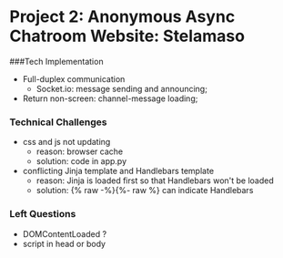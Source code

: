 # Project 2: Anonymous Async Chatroom Website: Stelamaso

###Tech Implementation
- Full-duplex communication
    - Socket.io: message sending and announcing; 
- Return non-screen: channel-message loading;

### Technical Challenges
- css and js not updating
    - reason: browser cache
    - solution: code in app.py
- conflicting Jinja template and Handlebars template
    - reason: Jinja is loaded first so that Handlebars won't be loaded
    - solution: {% raw -%}{%- raw %} can indicate Handlebars

### Left Questions
- DOMContentLoaded ?
- script in head or body